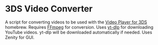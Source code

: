 # 3DS Video Converter
A script for converting videos to be used with the [Video Player for 3DS](https://github.com/Core-2-Extreme/Video_player_for_3DS) homebrew.
Requires [FFmpeg](https://ffmpeg.org/) for conversion.
Uses [yt-dlp](https://github.com/yt-dlp/yt-dlp) for downloading YouTube videos. yt-dlp will be downloaded automatically if needed.
Uses Zenity for GUI.
